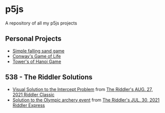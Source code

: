# p5js
A repository of all my p5js projects

## Personal Projects
 - [Simple falling sand game](/Sand/)
 - [Conway's Game of Life](/Game_of_Life/)
 - [Tower's of Hanoi Game](/Towers_of_Hanoi/)

## 538 - The Riddler Solutions
 - [Visual Solution to the Intercept Problem](/Runner/) from [The Riddler's AUG. 27, 2021 Riddler Classic](https://fivethirtyeight.com/features/can-you-draft-a-riddler-fantasy-football-dream-team/) 
 - [Solution to the Olympic archery event](/Arrow_Contest/) from [The Riddler's JUL. 30, 2021 Riddler Express](https://fivethirtyeight.com/features/will-riddler-nation-win-gold-in-archery/) 
